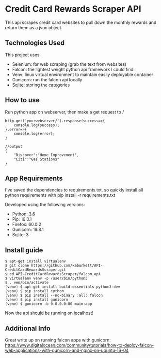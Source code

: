 # Credit Card Rewards Scraper API

This api scrapes credit card websites to pull down the monthly rewards and return them as a json object.

## Technologies Used

This project uses

* Selenium: for web scraping (grab the text from websites)
* Falcon: the lightest weight python api framework I could find
* Venv: linux virtual environment to maintain easily deployable container
* Gunicorn: run the falcon api locally
* Sqlite: storing the categories

## How to use

Run python app on webserver, then make a get request to /

    http.get('yourwebserver/').response(success=>{
        console.log(success);
    }.error=>{
        console.log(error);
    }

    //output
    {
        "Discover":"Home Improvement",
        "Citi":"Gas Stations"
    }

## App Requirements

I've saved the dependencies to requirements.txt, so quickly install all python requirements with pip install -r requirements.txt

Developed using the following versions:

* Python: 3.6
* Pip: 10.0.1
* Firefox: 60.0.2
* Gunicorn: 19.8.1
* Sqlite: 3

## Install guide

    $ apt-get install virtualenv
    $ git clone https://github.com/kaburkett/API-CreditCardRewardsScraper.git
    $ cd API-CreditCardRewardsScraper/falcon_api
    $ virtualenv venv -p /user/bin/python3
    $ . ven/bin/activate
    (venv) $ apt-get install build-essentials python3-dev
    (venv) $ pip install cython
    (venv) $ pip install --no-binary :all: falcon
    (venv) $ pip install gunicorn
    (venv) $ gunicorn -b 0.0.0.0:80 main:app 

Now the api should be running on localhost!

## Additional Info

Great write up on running falcon apps with gunicorn: https://www.digitalocean.com/community/tutorials/how-to-deploy-falcon-web-applications-with-gunicorn-and-nginx-on-ubuntu-16-04